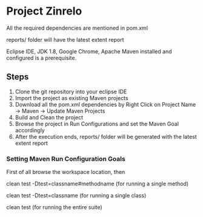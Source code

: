 # Project Zinrelo

All the required dependencies are mentioned in pom.xml

reports/ folder will have the latest extent report

Eclipse IDE, JDK 1.8, Google Chrome, Apache Maven installed and configured is a prerequisite.

## Steps

1. Clone the git repository into your eclipse IDE
2. Import the project as existing Maven projects
3. Download all the pom.xml dependencies by Right Click on Project Name -> Maven -> Update Maven Projects
4. Build and Clean the project
5. Browse the project in Run Configurations and set the Maven Goal accordingly
6. After the execution ends, reports/ folder will be generated with the latest extent report

### Setting Maven Run Configuration Goals

First of all browse the workspace location, then

clean test -Dtest=classname#methodname (for running a single method)
  
clean test -Dtest=classname (for running a single class)
  
clean test (for running the entire suite)
